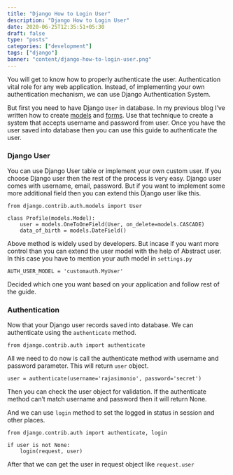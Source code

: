 ```yaml
---
title: "Django How to Login User"
description: "Django How to Login User"
date: 2020-06-25T12:35:51+05:30
draft: false
type: "posts"
categories: ["development"]
tags: ["django"]
banner: "content/django-how-to-login-user.png"
---
```

You will get to know how to properly authenticate the user. Authentication vital role for any web application. Instead, of implementing your own authentication mechanism, we can use Django Authentication System.

But first you need to have Django `User` in database. In my previous blog I’ve written how to create [models](/django-models-simple-tutorial/) and [forms](/django-form-simple-guide/). Use that technique to create a system that accepts username and password from user. Once you have the user saved into database then you can use this guide to authenticate the user.

### Django User
You can use Django User table or implement your own custom user. If you choose Django user then the rest of the process is very easy. Django user comes with username, email, password. But if you want to implement some more additional field then you can extend this Django user like this.

```
from django.contrib.auth.models import User

class Profile(models.Model):
    user = models.OneToOneField(User, on_delete=models.CASCADE)
    data_of_birth = models.DateField()
```

Above method is widely used by developers. But incase if you want more control than you can extend the user model with the help of Abstract user. In this case you have to mention your auth model in `settings.py`

```
AUTH_USER_MODEL = 'customauth.MyUser'
```

Decided which one you want based on your application and follow rest of the guide.

### Authentication
Now that your Django user records saved into database. We can authenticate using the `authenticate` method.
```
from django.contrib.auth import authenticate
```

All we need to do now is call the authenticate method with username and password parameter. This will return `user` object.

```
user = authenticate(username='rajasimonio', password='secret')
```

Then you can check the user object for validation. If the authenticate method can’t match username and password then it will return None.

And we can use `login` method to set the logged in status in session and other places.

```
from django.contrib.auth import authenticate, login

if user is not None:
    login(request, user)
```

After that we can get the user in request object like `request.user`